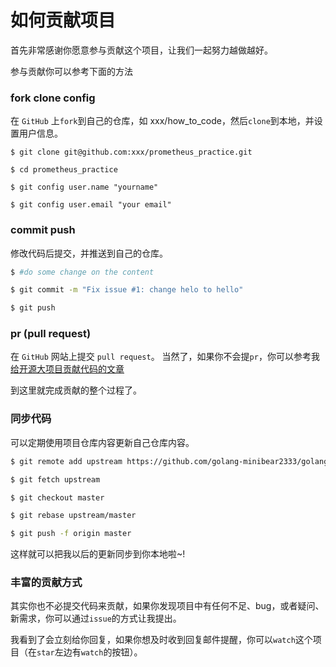 # 如何贡献项目

首先非常感谢你愿意参与贡献这个项目，让我们一起努力越做越好。

参与贡献你可以参考下面的方法

### fork clone config

在 `GitHub` 上`fork`到自己的仓库，如 xxx/how_to_code，然后`clone`到本地，并设置用户信息。
``` shell
$ git clone git@github.com:xxx/prometheus_practice.git

$ cd prometheus_practice

$ git config user.name "yourname"

$ git config user.email "your email"
```

### commit push

修改代码后提交，并推送到自己的仓库。

```bash
$ #do some change on the content

$ git commit -m "Fix issue #1: change helo to hello"

$ git push
```

### pr (pull request) 
在 `GitHub` 网站上提交 `pull request`。
当然了，如果你不会提`pr`，你可以参考我[给开源大项目贡献代码的文章](https://coding3min.com/653.html)

到这里就完成贡献的整个过程了。

### 同步代码

可以定期使用项目仓库内容更新自己仓库内容。
```bash
$ git remote add upstream https://github.com/golang-minibear2333/golang

$ git fetch upstream

$ git checkout master

$ git rebase upstream/master

$ git push -f origin master
```

这样就可以把我以后的更新同步到你本地啦~! 

### 丰富的贡献方式

其实你也不必提交代码来贡献，如果你发现项目中有任何不足、bug，或者疑问、新需求，你可以通过`issue`的方式让我提出。

我看到了会立刻给你回复，如果你想及时收到回复邮件提醒，你可以`watch`这个项目（在`star`左边有`watch`的按钮）。

